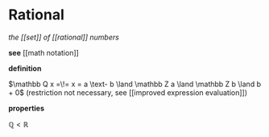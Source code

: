 # Rational

_the [[set]] of [[rational]] numbers_

**see** [[math notation]]

**definition**

$\mathbb Q x =\!= x = a \text- b \land \mathbb Z a \land \mathbb Z b \land b + 0$ (restriction not necessary, see [[improved expression evaluation]])

**properties**

$\mathbb Q < \mathbb R$
